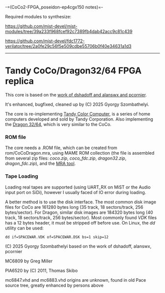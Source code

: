 -=(CoCo2-FPGA_poseidon-ep4cgx150 notes)=-

Required modules to synthesize:

https://github.com/mist-devel/mist-modules/tree/39a233f968fcef92c7389fb4dab42acc9c81c439

https://github.com/mist-devel/fdc1772-verilator/tree/2a0fe29c56f5e509cdbe55706b0f40e34631a1d3

___
# Tandy CoCo/Dragon32/64 FPGA replica

This core is based on the [work of dshadoff and alanswx and pcornier](https://github.com/MiSTer-devel/CoCo2_MiSTer).

It's enhanced, bugfixed, cleaned up by (C) 2025 Gyorgy Szombathelyi.

The core is re-implementing [Tandy Color Computer](https://en.wikipedia.org/wiki/TRS-80_Color_Computer), is a series of home computers developed and sold by Tandy Corporation.
Also implementing the [Dragon 32/64](https://en.wikipedia.org/wiki/Dragon_32/64), which is very similar to the CoCo.

### ROM file

The core needs a .ROM file, which can be created from rom/CoCoDragon.mra, using MAME ROM collection
(the file is assembled from several zip files: *coco.zip*, *coco_fdc.zip*, *dragon32.zip*, *dragon_fdc.zip*),
and the [MRA tool](https://github.com/mist-devel/mra-tools-c).

### Tape Loading

Loading real tapes are supported (using UART_RX on MiST or the Audio input port on SiDi), however I usually faced of IO error during loading.

A better method is to use the disk interface. The most common disk image files for CoCo are 161280 bytes long (35 track, 18 sectors/track, 256 bytes/sector).
For Dragon, similar disk images are 184320 bytes long (40 track, 18 sectors/track, 256 bytes/sector). Most commonly found *VDK* files has a 12 bytes header,
it must be stripped off before use.
On Linux, the *dd* utility can be used:

```
dd if=SPACEWAR.VDK of=SPACEWAR.DSK bs=1 skip=12
```


(C) 2025 Gyorgy Szombathelyi based on the work of dshadoff, alanswx, pcornier

MC6809 by Greg Miller

PIA6520 by (C) 2011, Thomas Skibo

mc6847.vhd and mc6883.vhd origins are unknown, found in old Pace source tree, greatly enhanced by persons above

